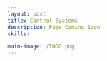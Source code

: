 ```yaml
---
layout: post
title: Control Systems
description: Page Coming Soon
skills: 

main-image: /TODO.png
---
```




